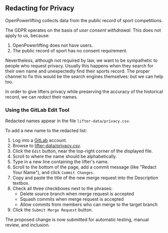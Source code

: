 ## Redacting for Privacy

OpenPowerlifting collects data from the public record of sport competitions.

The GDPR operates on the basis of *user consent withdrawal*.
This does not apply to us, because:
1. OpenPowerlifting does not have users.
2. The public record of sport has no consent requirement.

Nevertheless, although not required by law, we want to be sympathetic to people who request privacy.
Usually this happens when they search for their own name and unexpectedly find their sports record.
The proper channel to fix this would be the search engines themselves: but we can help too.

In order to give lifters privacy while preserving the accuracy of the historical record, we can *redact* their names.

### Using the GitLab Edit Tool

Redacted names appear in the file `lifter-data/privacy.csv`.

To add a new name to the redacted list:
 1. Log into a [GitLab](https://gitlab.com) account.
 2. Browse to [lifter-data/privacy.csv](https://gitlab.com/openpowerlifting/opl-data/blob/main/lifter-data/privacy.csv).
 3. Click the `Edit` button, near the top-right corner of the displayed file.
 4. Scroll to where the name should be alphabetically.
 5. Type in a new line containing the lifter's name.
 6. Scroll to the bottom of the page, add a commit message (like "Redact Your Name"), and click `Commit Changes`.
 7. Copy and paste the title of the new merge request into the Description textbox.
 8. Check all three checkboxes next to the phrases:
    - Delete source branch when merge request is accepted
    - Squash commits when merge request is accepted
    - Allow commits from members who can merge to the target branch
 9. Click the `Submit Merge Request` button.

The proposed change is now submitted for automatic testing, manual review, and inclusion.
